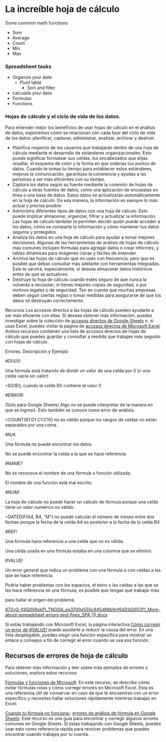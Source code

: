 # La increíble hoja de cálculo

Some common math functions
- Sum
- Average
- Count
- Min
- Max

### Spreadsheet tasks
- Organize your data
  - Pivot table
    - Sort and filter
- calculate your data
-   Formulas
-   Functions

### Hojas de cálculo y el ciclo de vida de los datos.

Para entender mejor los beneficios de usar hojas de cálculo en el análisis de datos, exploremos cómo se relacionan con cada fase del ciclo de vida de los datos: planificar, capturar, administrar, analizar, archivar y destruir.

- Planifica respecto de los usuarios que trabajarán dentro de una hoja de cálculo mediante el desarrollo de estándares organizacionales. Esto puede significar formatear sus celdas, los encabezados que elijas resaltar, el esquema de color y la forma en que ordenas tus puntos de datos. Cuando te tomas tu tiempo para establecer estos estándares, mejoras la comunicación, garantizas la coherencia y ayudas a las personas a ser más eficientes con su tiempo.
- Captura los datos según su fuente mediante la conexión de hojas de cálculo a otras fuentes de datos, como una aplicación de encuestas en línea o una base de datos. Estos datos se actualizarán automáticamente en la hoja de cálculo. De esa manera, la información es siempre lo más actual y precisa posible.
- Administra diferentes tipos de datos con una hoja de cálculo. Esto puede implicar almacenar, organizar, filtrar y actualizar la información. Las hojas de cálculo también te permiten decidir quién puede acceder a los datos, cómo se comparte la información y cómo mantener tus datos seguros y protegidos. 
- Analiza los datos en una hoja de cálculo para ayudar a tomar mejores decisiones. Algunas de las herramientas de análisis de hojas de cálculo más comunes incluyen fórmulas para agregar datos o crear informes, y tablas dinámicas para imágenes claras y fáciles de entender. 
- Archiva las hojas de cálculo que no uses con frecuencia, pero que es posible que debas consultar más adelante con herramientas integradas. Esto te servirá, especialmente, si deseas almacenar datos históricos antes de que se actualicen. 
- Destruye tu hoja de cálculo cuando estés seguro de que nunca la volverás a necesitar; si tienes mejores copias de seguridad, o por motivos legales o de seguridad. Ten en cuenta que muchas empresas deben seguir ciertas reglas o tomar medidas para asegurarse de que los datos se destruyan correctamente.


Recursos
Los accesos directos a las hojas de cálculo pueden ayudarte a ser más eficiente con ellas. Si deseas obtener más información, puedes investigar sobre la colección de [accesos directos de Google Sheets](https://support.google.com/docs/answer/181110) o, si usas Excel, puedes visitar la página de [accesos directos de Microsoft Excel](https://support.microsoft.com/en-us/office/keyboard-shortcuts-in-excel-1798d9d5-842a-42b8-9c99-9b7213f0040f). Ambos recursos contienen una lista de accesos directos de hojas de cálculo que puedes guardar y consultar a medida que trabajes más seguido con hojas de cálculo.



Errores: Descripción y Ejemplo

#DIV/0!

Una fórmula está tratando de dividir un valor de una celda por 0 (o una celda vacía sin valor)

=B2/B3, cuando la celda B3 contiene el valor 0

#ERROR!

(Solo para Google Sheets) Algo no se puede interpretar de la manera en que se ingresó. Esto también se conoce como error de análisis.

=COUNT(B1:D1 C1:C10) no es válido porque los rangos de celdas no están separados por una coma.

#N/A

Una fórmula no puede encontrar los datos

No se puede encontrar la celda a la que se hace referencia

#NAME?

No se reconoce el nombre de una fórmula o función utilizada.

El nombre de una función está mal escrito.

#NUM!

La hoja de cálculo no puede hacer un cálculo de fórmula porque una celda tiene un valor numérico no válido.

=DATEDIF(A4, B4, "M") no puede calcular el número de meses entre dos fechas porque la fecha de la celda A4 es posterior a la fecha de la celda B4

#REF!

Una fórmula hace referencia a una celda que no es válida.

Una celda usada en una fórmula estaba en una columna que se eliminó.

#VALUE!

Un error general que indica un problema con una fórmula o con celdas a las que se hace referencia.

Podría haber problemas con los espacios, el texto o las celdas a las que se les hace referencia en una fórmula; es posible que tengas que trabajar más

 para hallar el origen del problema.

[872yQ-X9Q069skPl_TNOGA_ea3700e555c945d88b9cf6d31d2653f1_More-about-spreadsheet-errors-and-fixes_SPA (1).docx](https://github.com/sirjn/Google-Data-Analysis/files/12891999/872yQ-X9Q069skPl_TNOGA_ea3700e555c945d88b9cf6d31d2653f1_More-about-spreadsheet-errors-and-fixes_SPA.1.docx)

Si estás trabajando con Microsoft Excel, la página interactiva [Cómo corregir un error de #VALUE!](https://support.microsoft.com/en-us/office/how-to-correct-a-value-error-15e1b616-fbf2-4147-9c0b-0a11a20e409e) puede ayudarte a reducir la causa del error. En una lista desplegable, puedes elegir una función específica para mostrar un enlace a consejos a fin de corregir el error cuando se usa esa función.


## Recursos de errores de hoja de cálculo
Para obtener más información y leer sobre más ejemplos de errores y soluciones, explora estos recursos:

[Fórmulas y funciones de Microsoft](https://support.microsoft.com/en-us/office/formulas-and-functions-294d9486-b332-48ed-b489-abe7d0f9eda9?ui=en-US&rs=en-US&ad=US#id0eaabaaa=errors): En este recurso, se describe cómo evitar fórmulas rotas y cómo corregir errores en Microsoft Excel. Esta es una referencia útil de conservar en caso de que te encuentres con un error específico y necesites hallar soluciones rápidamente mientras trabajas en Excel. 

[Cuando tu fórmula no funciona:](https://www.benlcollins.com/spreadsheets/formula-parse-error/): [errores de análisis de fórmula en Google Sheets](https://www.benlcollins.com/spreadsheets/formula-parse-error/): Este recurso es una guía para encontrar y corregir algunos errores comunes en Google Sheets. Si estás trabajando con Google Sheets, puedes usar esto como referencia rápida para resolver problemas que puedes encontrar cuando trabajes por tu cuenta.
